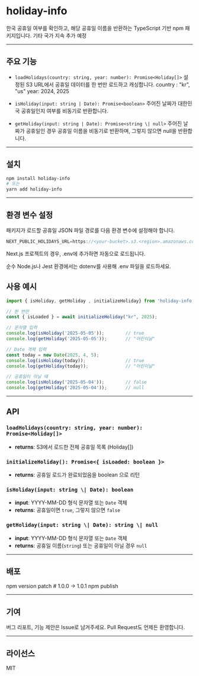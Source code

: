 # holiday-info

한국 공휴일 여부를 확인하고, 해당 공휴일 이름을 반환하는 TypeScript 기반 npm 패키지입니다.
기타 국가 지속 추가 예정

---

## 주요 기능

* `loadHolidays(country: string, year: number): Promise<Holiday[]>`
  설정된 S3 URL에서 공휴일 데이터를 한 번만 로드하고 캐싱합니다.
  country : "kr", "us"
  year: 2024, 2025

* `isHoliday(input: string | Date): Promise<boolean>`
  주어진 날짜가 대한민국 공휴일인지 여부를 비동기로 반환합니다.

* `getHoliday(input: string | Date): Promise<string \| null>`
  주어진 날짜가 공휴일인 경우 공휴일 이름을 비동기로 반환하며, 그렇지 않으면 null을 반환합니다.

---

## 설치

```bash
npm install holiday-info
# 또는
yarn add holiday-info
```

---

## 환경 변수 설정

패키지가 로드할 공휴일 JSON 파일 경로를 다음 환경 변수에 설정해야 합니다.

```ts
NEXT_PUBLIC_HOLIDAYS_URL=https://<your-bucket>.s3.<region>.amazonaws.com
```

Next.js 프로젝트의 경우, .env에 추가하면 자동으로 로드됩니다.

순수 Node.js나 Jest 환경에서는 dotenv를 사용해 .env 파일을 로드하세요.


## 사용 예시

```ts
import { isHoliday, getHoliday , initializeHoliday} from 'holiday-info';

// 한 번만
const { isLoaded } = await initializeHoliday("kr", 2025);

// 문자열 입력
console.log(isHoliday('2025-05-05'));        // true
console.log(getHoliday('2025-05-05'));       // "어린이날"

// Date 객체 입력
const today = new Date(2025, 4, 5);
console.log(isHoliday(today));               // true
console.log(getHoliday(today));              // "어린이날"

// 공휴일이 아닐 때
console.log(isHoliday('2025-05-04'));        // false
console.log(getHoliday('2025-05-04'));       // null

```

---

## API

### `loadHolidays(country: string, year: number): Promise<Holiday[]>`

* **returns**: S3에서 로드한 전체 공휴일 목록 (Holiday[])

### `initializeHoliday(): Promise<{ isLoaded: boolean }>`

* **returns**: 공휴일 로드가 완료되었음을 boolean 으로 리턴

### `isHoliday(input: string \| Date): boolean`

* **input**: YYYY-MM-DD 형식 문자열 또는 `Date` 객체
* **returns**: 공휴일이면 `true`, 그렇지 않으면 `false`

### `getHoliday(input: string \| Date): string \| null`

* **input**: YYYY-MM-DD 형식 문자열 또는 `Date` 객체
* **returns**: 공휴일 이름(`string`) 또는 공휴일이 아닐 경우 `null`

---

## 배포

npm version patch    # 1.0.0 → 1.0.1
npm publish

---

## 기여

버그 리포트, 기능 제안은 Issue로 남겨주세요. Pull Request도 언제든 환영합니다.

---

## 라이선스

MIT

